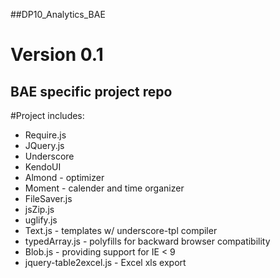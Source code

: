 ##DP10_Analytics_BAE
# Version 0.1
**BAE specific project repo**
-
#Project includes:
* Require.js
* JQuery.js
* Underscore
* KendoUI
* Almond - optimizer
* Moment - calender and time organizer
* FileSaver.js
* jsZip.js
* uglify.js
* Text.js - templates w/ underscore-tpl compiler
* typedArray.js - polyfills for backward browser compatibility
* Blob.js - providing support for IE < 9
* jquery-table2excel.js - Excel xls export